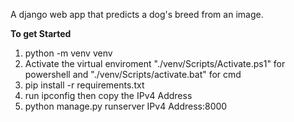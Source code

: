 A django web app that predicts a dog's breed from an image.

**To get Started**

1. python -m venv venv
2. Activate the virtual enviroment "./venv/Scripts/Activate.ps1" for powershell and "./venv/Scripts/activate.bat" for cmd
3. pip install -r requirements.txt
4. run ipconfig then copy the IPv4 Address
5. python manage.py runserver IPv4 Address:8000
